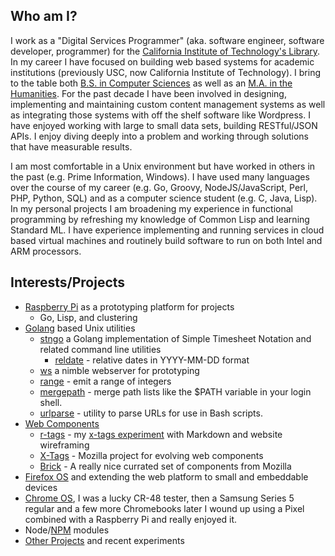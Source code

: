 
## Who am I?

I work as a "Digital Services Programmer" (aka. software engineer, software developer, programmer) for the [California Institute of Technology's Library](http://library.caltech.edu). In my career I have focused on building web based systems for academic institutions (previously USC, now California Institute of Technology).  I bring to the table both [B.S. in Computer Sciences](http://www.cs.usc.edu/) as well as an [M.A. in the Humanities](http://www.msmu.edu/graduate-programs/humanities/). For the past decade I have been involved in designing, implementing and maintaining custom content management systems as well as integrating those systems with off the shelf software like Wordpress.  I have enjoyed working with large to small data sets, building RESTful/JSON APIs.  I enjoy diving deeply into a problem and working through solutions that have measurable results.


I am most comfortable in a Unix environment but have worked in others in the past (e.g. Prime Information, Windows). I have used many languages over the course of my career (e.g. Go, Groovy, NodeJS/JavaScript, Perl, PHP, Python, SQL) and as a computer science student (e.g. C, Java, Lisp). In my personal projects I am broadening my experience in functional programming by refreshing my knowledge of Common Lisp and learning Standard ML. I have experience implementing and running services in cloud based virtual machines and routinely build software to run on both Intel and ARM processors.

## Interests/Projects

+ [Raspberry Pi](http://raspberrypi.org) as a prototyping platform for projects
    - Go, Lisp, and clustering
+ [Golang](http://golang.org) based Unix utilities
    + [stngo](https://rsdoiel/stngo) a Golang implementation of Simple Timesheet Notation and related command line utilities
        + [reldate](https://github.com/rsdoiel/reldate) - relative dates in YYYY-MM-DD format
    + [ws](http://rsdoiel.github.io/ws) a nimble webserver for prototyping
    + [range](https://github.com/rsdoiel/range) - emit a range of integers
    + [mergepath](https://github.com/rsdoiel/mergepath) - merge path lists like the $PATH variable in your login shell.
    + [urlparse](https://github.com/rsdoiel/urlparse) - utility to parse URLs for use in Bash scripts.
+ [Web Components](http://webcomponents.org/)
    + [r-tags](https://rsdoiel.github.com/r-tags) - my [x-tags experiment](https://github.com/rsdoiel/r-tags) with Markdown and website wireframing
    + [X-Tags](http://www.x-tags.org) - Mozilla project for evolving web components
    + [Brick](http://mozbrick.github.io/) - A really nice currated set of components from Mozilla
+ [Firefox OS](https://developer.mozilla.org/en-US/docs/Mozilla/Firefox_OS) and extending the web platform to small and embeddable devices
+ [Chrome OS](http://www.google.com/chromeos), I was a lucky CR-48 tester, then a Samsung Series 5 regular and a few more Chromebooks later I wound up using a Pixel combined with a Raspberry Pi and really enjoyed it.
+ Node/[NPM](https://www.npmjs.com/~rsdoiel) modules
+ [Other Projects](https://github.com/rsdoiel?tab=repositories) and recent experiments
